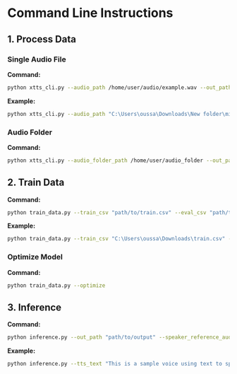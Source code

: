 # Command Line Instructions



## 1. Process Data

### Single Audio File
**Command:**
```bash
python xtts_cli.py --audio_path /home/user/audio/example.wav --out_path /home/user/output --language en --whisper_model small
```

**Example:**
```bash
python xtts_cli.py --audio_path "C:\Users\oussa\Downloads\New folder\min joy sample.mp3" --out_path "C:\Users\oussa\Downloads\output" --language en --whisper_model small
```


### Audio Folder
**Command:**
```bash
python xtts_cli.py --audio_folder_path /home/user/audio_folder --out_path /home/user/output --language en --whisper_model small
```

## 2. Train Data

**Command:**
```bash
python train_data.py --train_csv "path/to/train.csv" --eval_csv "path/to/eval.csv" --custom_model "path/to/custom_model.pth" --version "v2.0.2" --num_epochs 10 --batch_size 4 --grad_acumm 2 --max_audio_length 15 --output_path "path/to/output"
```

**Example:**
```bash
python train_data.py --train_csv "C:\Users\oussa\Downloads\train.csv" --eval_csv "C:\Users\oussa\Downloads\eval.csv" --custom_model "C:\Users\oussa\Downloads\custom_model.pth" --version "v2.0.2" --num_epochs 10 --batch_size 4 --grad_acumm 2 --max_audio_length 15 --output_path "C:\Users\oussa\Downloads\output"
```

### Optimize Model
**Command:**
```bash
python train_data.py --optimize
```

## 3. Inference

**Command:**
```bash
python inference.py --out_path "path/to/output" --speaker_reference_audio "path/to/reference.wav" --tts_text "Your text here" --xtts_checkpoint "path/to/checkpoint.pth" --xtts_config "path/to/config.json" --xtts_vocab "path/to/vocab.json" --xtts_speaker "path/to/speaker.pth" --version "v2.0.2" --temperature 0.75 --length_penalty 1 --repetition_penalty 5 --top_k 50 --top_p 0 --sentence_split --use_config
```

**Example:**
```bash
python inference.py --tts_text "This is a sample voice using text to speech" --out_path "C:\Users\oussa\Downloads\output" --speaker_reference_audio "C:\Users\oussa\Downloads\reference.wav" --xtts_checkpoint "C:\Users\oussa\Downloads\checkpoint.pth" --xtts_config "C:\Users\oussa\Downloads\config.json" --xtts_vocab "C:\Users\oussa\Downloads\vocab.json" --xtts_speaker "C:\Users\oussa\Downloads\speaker.pth" --version "v2.0.2" --temperature 0.75 --length_penalty 1 --repetition_penalty 5 --top_k 50 --top_p 0 --sentence_split --use_config
```